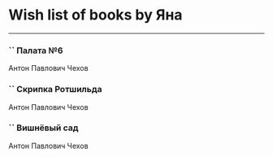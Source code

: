 # Wish list of books by Яна
---

### `` Палата №6
Антон Павлович Чехов

### `` Скрипка Ротшильда
Антон Павлович Чехов

### `` Вишнёвый сад
Антон Павлович Чехов

